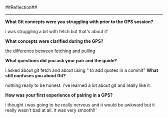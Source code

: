 ##Reflection##

----

**What Git concepts were you struggling with prior to the GPS session?**

i was struggling a bit with fetch but that's about it'

**What concepts were clarified during the GPS?**

the difference between fetching and pulling

**What questions did you ask your pair and the guide?**

i asked about git fetch and about using \" to add quotes in a commit"
**What still confuses you about Git?**

nothing really to be honest. i've learned a lot about git and really like it.

**How was your first experience of pairing in a GPS?**

i thought i was going to be really nervous and it would be awkward but it really wasn't bad at all. it was very smooth!!'